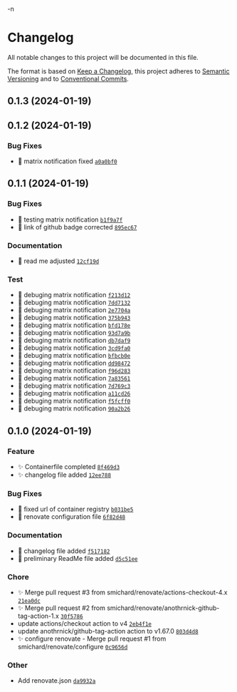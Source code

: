 -n
# Changelog

All notable changes to this project will be documented in this file.

The format is based on [Keep a Changelog](https://keepachangelog.com/en/1.0.0/), this project adheres to [Semantic Versioning](https://semver.org/spec/v2.0.0.html) and to [Conventional Commits](https://www.conventionalcommits.org/en/v1.0.0/).

## 0.1.3 (2024-01-19)

## 0.1.2 (2024-01-19)

### Bug Fixes
- :bug: matrix notification fixed [`a0a0bf0`](https://github.com/smichard/cities_demo/commit/a0a0bf0)

## 0.1.1 (2024-01-19)

### Bug Fixes
- :construction: testing matrix notification [`b1f9a7f`](https://github.com/smichard/cities_demo/commit/b1f9a7f)
- :memo: link of github badge corrected [`895ec67`](https://github.com/smichard/cities_demo/commit/895ec67)

### Documentation
- :memo: read me adjusted [`12cf19d`](https://github.com/smichard/cities_demo/commit/12cf19d)

### Test
- :construction: debuging matrix notification [`f213d12`](https://github.com/smichard/cities_demo/commit/f213d12)
- :construction: debuging matrix notification [`7dd7132`](https://github.com/smichard/cities_demo/commit/7dd7132)
- :construction: debuging matrix notification [`2e7704a`](https://github.com/smichard/cities_demo/commit/2e7704a)
- :construction: debuging matrix notification [`375b943`](https://github.com/smichard/cities_demo/commit/375b943)
- :construction: debuging matrix notification [`bfd178e`](https://github.com/smichard/cities_demo/commit/bfd178e)
- :construction: debuging matrix notification [`93d7a9b`](https://github.com/smichard/cities_demo/commit/93d7a9b)
- :construction: debuging matrix notification [`db7daf9`](https://github.com/smichard/cities_demo/commit/db7daf9)
- :construction: debuging matrix notification [`3cd9fa0`](https://github.com/smichard/cities_demo/commit/3cd9fa0)
- :construction: debuging matrix notification [`bfbcb0e`](https://github.com/smichard/cities_demo/commit/bfbcb0e)
- :construction: debuging matrix notification [`dd98472`](https://github.com/smichard/cities_demo/commit/dd98472)
- :construction: debuging matrix notification [`f96d283`](https://github.com/smichard/cities_demo/commit/f96d283)
- :construction: debuging matrix notification [`7a83561`](https://github.com/smichard/cities_demo/commit/7a83561)
- :construction: debuging matrix notification [`7d769c3`](https://github.com/smichard/cities_demo/commit/7d769c3)
- :construction: debuging matrix notification [`a11cd26`](https://github.com/smichard/cities_demo/commit/a11cd26)
- :construction: debuging matrix notification [`f5fcff0`](https://github.com/smichard/cities_demo/commit/f5fcff0)
- :construction: debuging matrix notification [`90a2b26`](https://github.com/smichard/cities_demo/commit/90a2b26)

## 0.1.0 (2024-01-19)

### Feature
- :sparkles: Containerfile completed [`8f469d3`](https://github.com/smichard/cities_demo/commit/8f469d3)
- :sparkles: changelog file added [`12ee788`](https://github.com/smichard/cities_demo/commit/12ee788)

### Bug Fixes
- :bug: fixed url of container registry [`b031be5`](https://github.com/smichard/cities_demo/commit/b031be5)
- :bug: renovate configuration file [`6f82d48`](https://github.com/smichard/cities_demo/commit/6f82d48)

### Documentation
- :memo: changelog file added [`f517182`](https://github.com/smichard/cities_demo/commit/f517182)
- :memo: preliminary ReadMe file added [`d5c51ee`](https://github.com/smichard/cities_demo/commit/d5c51ee)

### Chore
- :sparkles: Merge pull request #3 from smichard/renovate/actions-checkout-4.x [`21ea0dc`](https://github.com/smichard/cities_demo/commit/21ea0dc)
- :sparkles: Merge pull request #2 from smichard/renovate/anothrnick-github-tag-action-1.x [`30f5786`](https://github.com/smichard/cities_demo/commit/30f5786)
- update actions/checkout action to v4 [`2eb4f1e`](https://github.com/smichard/cities_demo/commit/2eb4f1e)
- update anothrnick/github-tag-action action to v1.67.0 [`803d4d8`](https://github.com/smichard/cities_demo/commit/803d4d8)
- :sparkles: configure renovate - Merge pull request #1 from smichard/renovate/configure [`0c9656d`](https://github.com/smichard/cities_demo/commit/0c9656d)

### Other
- Add renovate.json [`da9932a`](https://github.com/smichard/cities_demo/commit/da9932a)

